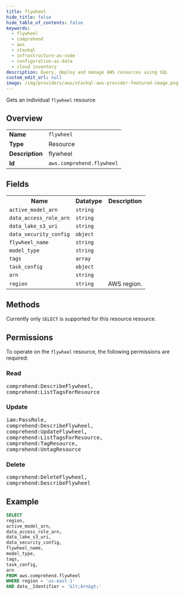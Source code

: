 ```yaml
---
title: flywheel
hide_title: false
hide_table_of_contents: false
keywords:
  - flywheel
  - comprehend
  - aws
  - stackql
  - infrastructure-as-code
  - configuration-as-data
  - cloud inventory
description: Query, deploy and manage AWS resources using SQL
custom_edit_url: null
image: /img/providers/aws/stackql-aws-provider-featured-image.png
---
```

Gets an individual <code>flywheel</code> resource

## Overview
<table><tbody>
<tr><td><b>Name</b></td><td><code>flywheel</code></td></tr>
<tr><td><b>Type</b></td><td>Resource</td></tr>
<tr><td><b>Description</b></td><td>flywheel</td></tr>
<tr><td><b>Id</b></td><td><code>aws.comprehend.flywheel</code></td></tr>
</tbody></table>

## Fields
<table><tbody>
<tr><th>Name</th><th>Datatype</th><th>Description</th></tr>
<tr><td><code>active_model_arn</code></td><td><code>string</code></td><td></td></tr>
<tr><td><code>data_access_role_arn</code></td><td><code>string</code></td><td></td></tr>
<tr><td><code>data_lake_s3_uri</code></td><td><code>string</code></td><td></td></tr>
<tr><td><code>data_security_config</code></td><td><code>object</code></td><td></td></tr>
<tr><td><code>flywheel_name</code></td><td><code>string</code></td><td></td></tr>
<tr><td><code>model_type</code></td><td><code>string</code></td><td></td></tr>
<tr><td><code>tags</code></td><td><code>array</code></td><td></td></tr>
<tr><td><code>task_config</code></td><td><code>object</code></td><td></td></tr>
<tr><td><code>arn</code></td><td><code>string</code></td><td></td></tr>
<tr><td><code>region</code></td><td><code>string</code></td><td>AWS region.</td></tr>

</tbody></table>

## Methods
Currently only <code>SELECT</code> is supported for this resource resource.

## Permissions

To operate on the <code>flywheel</code> resource, the following permissions are required:

### Read
<pre>
comprehend:DescribeFlywheel,
comprehend:ListTagsForResource</pre>

### Update
<pre>
iam:PassRole,
comprehend:DescribeFlywheel,
comprehend:UpdateFlywheel,
comprehend:ListTagsForResource,
comprehend:TagResource,
comprehend:UntagResource</pre>

### Delete
<pre>
comprehend:DeleteFlywheel,
comprehend:DescribeFlywheel</pre>


## Example
```sql
SELECT
region,
active_model_arn,
data_access_role_arn,
data_lake_s3_uri,
data_security_config,
flywheel_name,
model_type,
tags,
task_config,
arn
FROM aws.comprehend.flywheel
WHERE region = 'us-east-1'
AND data__Identifier = '&lt;Arn&gt;'
```
